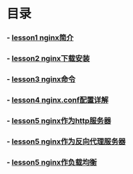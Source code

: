 
# 目录
### - [lesson1 nginx简介](https://github.com/yancongcong1/study-log/tree/master/nginx/简介.md)
### - [lesson2 nginx下载安装](https://github.com/yancongcong1/study-log/tree/master/nginx/下载安装.md)
### - [lesson3 nginx命令](https://github.com/yancongcong1/study-log/tree/master/nginx/命令介绍.md)
### - [lesson4 nginx.conf配置详解](https://github.com/yancongcong1/study-log/tree/master/nginx/配置详解.md)
### - [lesson5 nginx作为http服务器](https://github.com/yancongcong1/study-log/tree/master/nginx/http服务器.md)
### - [lesson5 nginx作为反向代理服务器](https://github.com/yancongcong1/study-log/tree/master/nginx/反向代理服务器.md)
### - [lesson5 nginx作负载均衡](https://github.com/yancongcong1/study-log/tree/master/nginx/负载均衡.md)